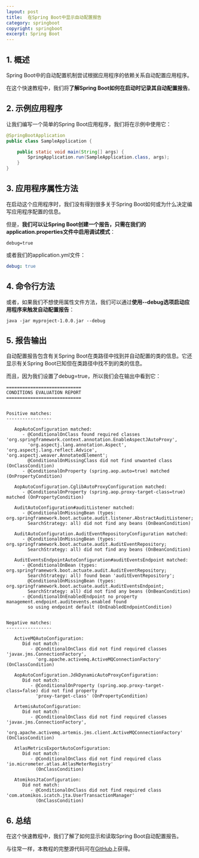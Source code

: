 ```yaml
---
layout: post
title:  在Spring Boot中显示自动配置报告
category: springboot
copyright: springboot
excerpt: Spring Boot
---
```


## 1. 概述

Spring Boot中的自动配置机制尝试根据应用程序的依赖关系自动配置应用程序。

在这个快速教程中，我们将**了解Spring Boot如何在启动时记录其自动配置报告**。

## 2. 示例应用程序

让我们编写一个简单的Spring Boot应用程序，我们将在示例中使用它：

```java
@SpringBootApplication
public class SampleApplication {

    public static void main(String[] args) {
        SpringApplication.run(SampleApplication.class, args);
    }
}
```

## 3. 应用程序属性方法

在启动这个应用程序时，我们没有得到很多关于Spring Boot如何或为什么决定编写应用程序配置的信息。

但是，**我们可以让Spring Boot创建一个报告，只需在我们的application.properties文件中启用调试模式**：

```properties
debug=true
```

或者我们的application.yml文件：

```yaml
debug: true
```

## 4. 命令行方法

或者，如果我们不想使用属性文件方法，我们可以通过**使用--debug选项启动应用程序来触发自动配置报告**：

```shell
java -jar myproject-1.0.0.jar --debug
```

## 5. 报告输出

自动配置报告包含有关Spring Boot在类路径中找到并自动配置的类的信息。它还显示有关Spring Boot已知但在类路径中找不到的类的信息。

而且，因为我们设置了debug=true，所以我们会在输出中看到它：

```shell
============================
CONDITIONS EVALUATION REPORT
============================


Positive matches:
-----------------

   AopAutoConfiguration matched:
      - @ConditionalOnClass found required classes 'org.springframework.context.annotation.EnableAspectJAutoProxy', 
        'org.aspectj.lang.annotation.Aspect', 'org.aspectj.lang.reflect.Advice', 'org.aspectj.weaver.AnnotatedElement'; 
        @ConditionalOnMissingClass did not find unwanted class (OnClassCondition)
      - @ConditionalOnProperty (spring.aop.auto=true) matched (OnPropertyCondition)

   AopAutoConfiguration.CglibAutoProxyConfiguration matched:
      - @ConditionalOnProperty (spring.aop.proxy-target-class=true) matched (OnPropertyCondition)

   AuditAutoConfiguration#auditListener matched:
      - @ConditionalOnMissingBean (types: org.springframework.boot.actuate.audit.listener.AbstractAuditListener; 
        SearchStrategy: all) did not find any beans (OnBeanCondition)

   AuditAutoConfiguration.AuditEventRepositoryConfiguration matched:
      - @ConditionalOnMissingBean (types: org.springframework.boot.actuate.audit.AuditEventRepository; 
        SearchStrategy: all) did not find any beans (OnBeanCondition)

   AuditEventsEndpointAutoConfiguration#auditEventsEndpoint matched:
      - @ConditionalOnBean (types: org.springframework.boot.actuate.audit.AuditEventRepository; 
        SearchStrategy: all) found bean 'auditEventRepository'; 
        @ConditionalOnMissingBean (types: org.springframework.boot.actuate.audit.AuditEventsEndpoint; 
        SearchStrategy: all) did not find any beans (OnBeanCondition)
      - @ConditionalOnEnabledEndpoint no property management.endpoint.auditevents.enabled found 
        so using endpoint default (OnEnabledEndpointCondition)


Negative matches:
-----------------

   ActiveMQAutoConfiguration:
      Did not match:
         - @ConditionalOnClass did not find required classes 'javax.jms.ConnectionFactory', 
           'org.apache.activemq.ActiveMQConnectionFactory' (OnClassCondition)

   AopAutoConfiguration.JdkDynamicAutoProxyConfiguration:
      Did not match:
         - @ConditionalOnProperty (spring.aop.proxy-target-class=false) did not find property 
           'proxy-target-class' (OnPropertyCondition)

   ArtemisAutoConfiguration:
      Did not match:
         - @ConditionalOnClass did not find required classes 'javax.jms.ConnectionFactory', 
           'org.apache.activemq.artemis.jms.client.ActiveMQConnectionFactory' (OnClassCondition)

   AtlasMetricsExportAutoConfiguration:
      Did not match:
         - @ConditionalOnClass did not find required class 'io.micrometer.atlas.AtlasMeterRegistry' 
           (OnClassCondition)

   AtomikosJtaConfiguration:
      Did not match:
         - @ConditionalOnClass did not find required class 'com.atomikos.icatch.jta.UserTransactionManager' 
           (OnClassCondition)
```

## 6. 总结

在这个快速教程中，我们了解了如何显示和读取Spring Boot自动配置报告。

与往常一样，本教程的完整源代码可在[GitHub](https://github.com/tuyucheng7/taketoday-tutorial4j/tree/master/spring-boot-modules/spring-boot-autoconfiguration)上获得。